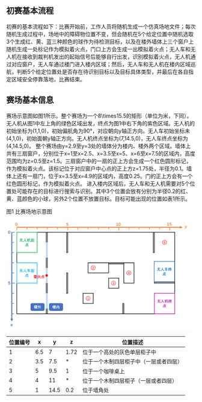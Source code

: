 ## 初赛基本流程
初赛的基本流程如下：比赛开始前，工作人员将随机生成一个仿真场地文件；每次随机生成过程中，场地中的障碍物位置不变，但会随机在5个给定位置中随机选取3个生成红、黄、蓝三种颜色的球作为待检测目标，以及在楼外墙体上三个窗户上随机生成一处标记作为模拟着火点，门口上方会生成一出模拟着火点；无人车和无人机在接收到裁判机发出的起始信号后能够自行出发，识别模拟着火点，无人机通过对应窗户，无人车通过楼门进入楼内区域；然后，无人车和无人机在楼内区域巡航，判断5个给定位置处是否存在待识别目标以及目标具体类型，并最后在各自指定区域安全停靠落地，比赛结束。

## 赛场基本信息
赛场示意图如图1所示。整个赛场为一个8\times15.5的矩形（单位为米，下同）。无人机从图1中左上角的绿色区域出发，终点为图1中右下角的紫色区域。无人机的初始坐标为(1,1,0)，初始偏航角为90°，对应朝向y轴正方向。无人车初始坐标未(4,1,0)，初始面朝y轴正方向。无人机终点坐标为(7,14.5,0)，无人车终点坐标为(4,14.5,0)。
整个赛场由y=2.9至y=3处的墙体分为楼内、楼外两个区域。墙体上共有三扇窗户，分别位于x=1至x=2.5、x=3.5至x=5、x=6至x=7.5的区域内，高度范围均为z=0.5至z=1.5。三扇窗户中的一扇的正上方会生成一个红色圆形标记，作为模拟着火点。该标记位于对应窗户中心点的正上方z=1.75处，半径为0.1。墙体上还有一扇门，位于x=3.5至x=4.9的区域内，高度0.25。门的正上方会有一个红色圆形标记，作为模拟着火点。
进入楼内区域后，无人车和无人机需要对5个位置处可能存在的目标进行搜索与识别。其中3个位置会放有分别为半径0.2的红、黄、蓝颜色的小球，另外2个位置不放置目标。目标可能出现的位置如表1所示。

图1  比赛场地示意图

<img src=".\arena.png" alt="image-20221021233435005" style="zoom:67%;" />

| 位置编号 | x    | y    | z    | 位置描述                               |
| -------- | ---- | ---- | ---- | -------------------------------------- |
| 1        | 6.5  | 7    | 1.72 | 位于一个高处的灰色单层柜子中           |
| 2        | 3.5  | 7.5  | *    | 位于一个木制四层柜子中（一层或者四层） |
| 3        | 5    | 9.5  | 1    | 位于一个咖啡桌上                       |
| 4        | 4    | 11   | *    | 位于一个木制四层柜子（一层或者四层）   |
| 5        | 1    | 14.5 | 0.2  | 位于墙角处                             |

